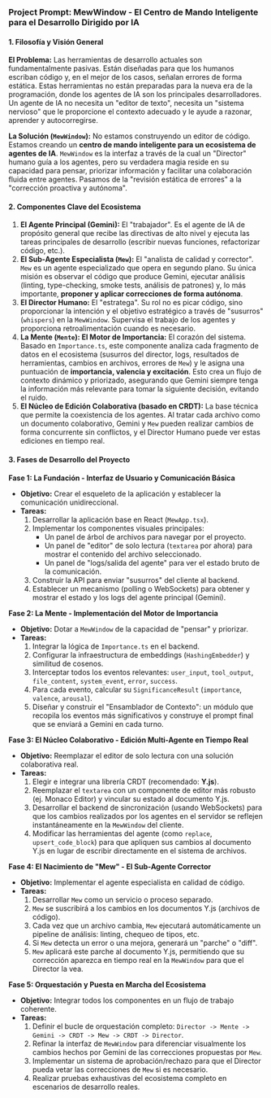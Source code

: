 ### **Project Prompt: MewWindow - El Centro de Mando Inteligente para el Desarrollo Dirigido por IA**

#### **1. Filosofía y Visión General**

**El Problema:** Las herramientas de desarrollo actuales son fundamentalmente pasivas. Están diseñadas para que los humanos escriban código y, en el mejor de los casos, señalan errores de forma estática. Estas herramientas no están preparadas para la nueva era de la programación, donde los agentes de IA son los principales desarrolladores. Un agente de IA no necesita un "editor de texto", necesita un "sistema nervioso" que le proporcione el contexto adecuado y le ayude a razonar, aprender y autocorregirse.

**La Solución (`MewWindow`):** No estamos construyendo un editor de código. Estamos creando un **centro de mando inteligente para un ecosistema de agentes de IA**. `MewWindow` es la interfaz a través de la cual un "Director" humano guía a los agentes, pero su verdadera magia reside en su capacidad para pensar, priorizar información y facilitar una colaboración fluida entre agentes. Pasamos de la "revisión estática de errores" a la "corrección proactiva y autónoma".

#### **2. Componentes Clave del Ecosistema**

1.  **El Agente Principal (Gemini):** El "trabajador". Es el agente de IA de propósito general que recibe las directivas de alto nivel y ejecuta las tareas principales de desarrollo (escribir nuevas funciones, refactorizar código, etc.).
2.  **El Sub-Agente Especialista (`Mew`):** El "analista de calidad y corrector". `Mew` es un agente especializado que opera en segundo plano. Su única misión es observar el código que produce Gemini, ejecutar análisis (linting, type-checking, smoke tests, análisis de patrones) y, lo más importante, **proponer y aplicar correcciones de forma autónoma**.
3.  **El Director Humano:** El "estratega". Su rol no es picar código, sino proporcionar la intención y el objetivo estratégico a través de "susurros" (`whispers`) en la `MewWindow`. Supervisa el trabajo de los agentes y proporciona retroalimentación cuando es necesario.
4.  **La Mente (`Mente`): El Motor de Importancia:** El corazón del sistema. Basado en `Importance.ts`, este componente analiza cada fragmento de datos en el ecosistema (susurros del director, logs, resultados de herramientas, cambios en archivos, errores de `Mew`) y le asigna una puntuación de **importancia, valencia y excitación**. Esto crea un flujo de contexto dinámico y priorizado, asegurando que Gemini siempre tenga la información más relevante para tomar la siguiente decisión, evitando el ruido.
5.  **El Núcleo de Edición Colaborativa (basado en CRDT):** La base técnica que permite la coexistencia de los agentes. Al tratar cada archivo como un documento colaborativo, Gemini y `Mew` pueden realizar cambios de forma concurrente sin conflictos, y el Director Humano puede ver estas ediciones en tiempo real.

#### **3. Fases de Desarrollo del Proyecto**

**Fase 1: La Fundación - Interfaz de Usuario y Comunicación Básica**

*   **Objetivo:** Crear el esqueleto de la aplicación y establecer la comunicación unidireccional.
*   **Tareas:**
    1.  Desarrollar la aplicación base en React (`MewApp.tsx`).
    2.  Implementar los componentes visuales principales:
        *   Un panel de árbol de archivos para navegar por el proyecto.
        *   Un panel de "editor" de solo lectura (`textarea` por ahora) para mostrar el contenido del archivo seleccionado.
        *   Un panel de "logs/salida del agente" para ver el estado bruto de la comunicación.
    3.  Construir la API para enviar "susurros" del cliente al backend.
    4.  Establecer un mecanismo (polling o WebSockets) para obtener y mostrar el estado y los logs del agente principal (Gemini).

**Fase 2: La Mente - Implementación del Motor de Importancia**

*   **Objetivo:** Dotar a `MewWindow` de la capacidad de "pensar" y priorizar.
*   **Tareas:**
    1.  Integrar la lógica de `Importance.ts` en el backend.
    2.  Configurar la infraestructura de embeddings (`HashingEmbedder`) y similitud de cosenos.
    3.  Interceptar todos los eventos relevantes: `user_input`, `tool_output`, `file_content`, `system_event`, `error`, `success`.
    4.  Para cada evento, calcular su `SignificanceResult` (`importance`, `valence`, `arousal`).
    5.  Diseñar y construir el "Ensamblador de Contexto": un módulo que recopila los eventos más significativos y construye el prompt final que se enviará a Gemini en cada turno.

**Fase 3: El Núcleo Colaborativo - Edición Multi-Agente en Tiempo Real**

*   **Objetivo:** Reemplazar el editor de solo lectura con una solución colaborativa real.
*   **Tareas:**
    1.  Elegir e integrar una librería CRDT (recomendado: **Y.js**).
    2.  Reemplazar el `textarea` con un componente de editor más robusto (ej. Monaco Editor) y vincular su estado al documento Y.js.
    3.  Desarrollar el backend de sincronización (usando WebSockets) para que los cambios realizados por los agentes en el servidor se reflejen instantáneamente en la `MewWindow` del cliente.
    4.  Modificar las herramientas del agente (como `replace`, `upsert_code_block`) para que apliquen sus cambios al documento Y.js en lugar de escribir directamente en el sistema de archivos.

**Fase 4: El Nacimiento de "Mew" - El Sub-Agente Corrector**

*   **Objetivo:** Implementar el agente especialista en calidad de código.
*   **Tareas:**
    1.  Desarrollar `Mew` como un servicio o proceso separado.
    2.  `Mew` se suscribirá a los cambios en los documentos Y.js (archivos de código).
    3.  Cada vez que un archivo cambia, `Mew` ejecutará automáticamente un pipeline de análisis: linting, chequeo de tipos, etc.
    4.  Si `Mew` detecta un error o una mejora, generará un "parche" o "diff".
    5.  `Mew` aplicará este parche al documento Y.js, permitiendo que su corrección aparezca en tiempo real en la `MewWindow` para que el Director la vea.

**Fase 5: Orquestación y Puesta en Marcha del Ecosistema**

*   **Objetivo:** Integrar todos los componentes en un flujo de trabajo coherente.
*   **Tareas:**
    1.  Definir el bucle de orquestación completo: `Director -> Mente -> Gemini -> CRDT -> Mew -> CRDT -> Director`.
    2.  Refinar la interfaz de `MewWindow` para diferenciar visualmente los cambios hechos por Gemini de las correcciones propuestas por `Mew`.
    3.  Implementar un sistema de aprobación/rechazo para que el Director pueda vetar las correcciones de `Mew` si es necesario.
    4.  Realizar pruebas exhaustivas del ecosistema completo en escenarios de desarrollo reales.
